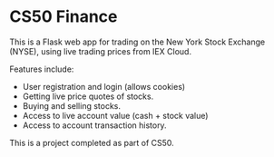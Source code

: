 # CS50 Finance

This is a Flask web app for trading on the New York Stock Exchange (NYSE), using live trading prices from IEX Cloud.

Features include:
- User registration and login (allows cookies)
- Getting live price quotes of stocks.
- Buying and selling stocks.
- Access to live account value (cash + stock value)
- Access to account transaction history.

This is a project completed as part of CS50.
